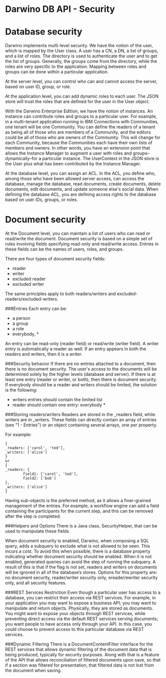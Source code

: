Darwino DB API - Security
=======================

# Database security
Darwino implements multi-level security. We have the notion of the user, which is mapped by the User class. A user has a CN, a DN, a list of groups, and a list of roles. The directory is used to authenticate the user and to get the list of groups. Generally, the groups come from the directory, while the roles are very specific to the application. Mapping between roles and groups can be done within a particular application.

At the server level, you can control who can and cannot access the server, based on user ID, group, or role.

At the application level, you can add dynamic roles to each user. The JSON store will trust the roles that are defined for the user in the User object.

With the Darwino Enterprise Edition, we have the notion of instances. An instance can contribute roles and groups to a particular user. For example, in a multi-tenant application running in IBM Connections with Communities, one tenant will be one Community. You can define the readers of a tenant as being all of those who are members of a Community, and the editors could be all of those who are owners of the Community. This will change for each Community, because the Communities each have their own lists of members and owners. In other words, you have an extension point that allows the Instance Manager to augment a user with roles and groups–dynamically–for a particular instance. The UserContext in the JSON store is the User plus what has been contributed by the Instance Manager.

At the database level, you can assign an ACL. In the ACL, you define who, among those who have been allowed server access, can access the database, manage the database, read documents, create documents, delete documents, edit documents, and update someone else's social data. When defining the database ACL, you are defining access rights to the database based on user IDs, groups, or roles.

# Document security
At the Document level, you can maintain a list of users who can read or read/write the document.  Document security is based on a simple set of rules involving fields specifying read-only and read/write access. Entries in these fields can be the names of users, roles, and groups.

There are four types of document security fields:
- reader
- writer
- excluded reader
- excluded writer

The same principles apply to both readers/writers and excluded-readers/excluded-writers. 
 
###Entries 
Each entry can be: 
- a person 
- a group 
- a role 
- everybody, * 

An entry can be read-only (reader field) or read/write (writer field). A writer entry is automatically a reader as well. 
If an entry appears in both the readers and writers, then it is a writer.  
 
###Security behavior 
If there are no entries attached to a document, then there is no document security. The user's access to the documents will be determined solely by the higher levels (database and server). 
If there is at least one entry (reader or writer, or both), then there is document security. 
If everybody should be a reader and writers should be limited, the solution is the following: 
- writers entries should contain the limited list 
- reader should contain one entry: everybody * 

###Storing readers/writers 
Readers are stored in the _readers field, while writers are in _writers. 
These fields can directly contain an array of entries (see "1 - Entries") or an object containing several arrays, one per property. 

For example: 
```
{ 
_readers: ['carol', 'ted'], 
_writers: ['alice'] 
} 
or 
{ 
_readers: { 
        field1: ['carol', 'ted'], 
        field2: ['bob'] 
}, 
_writers: ['alice'] 
} 

```

Having sub-objects is the preferred method, as it allows a finer-grained management of the entries. For example, a workflow engine can add a field containing the participants for the current step, and this can be removed after the step is completed.

###Helpers and Options
There is a Java class, SecurityHelper, that can be used to manipulate these fields.
 
When document security is enabled, Darwino, when composing a SQL query, adds a subquery to exclude what is not allowed to be seen. This incurs a cost. To avoid this when possible, there is a database property indicating whether document security should be enabled. When it is not enabled, generated queries can avoid the step of running the subquery. A result of this is that if the flag is not set, readers and writers on documents will be ignored in all of the database’s stores. Options for this property are: no document security, reader/writer security only, ereader/ewriter security only, and all security features.

###REST Services Restriction
Even though a particular user has access to a database, you can restrict their access via REST services. For example, in your application you may want to expose a business API; you may want to manipulate and return objects. Physically, they are stored as documents. You might want to expose your objects through REST services, while preventing direct access via the default REST services serving documents; you want people to have access only through your API. In this case, you could choose to prevent access to this particular database via REST services. 

###Dynamic Filtering
There is a DocumentContentFilter interface for the REST services that allows dynamic filtering of the document data that is being produced, typically for security purposes. Along with that is a feature of the API that allows reconciliation of filtered documents upon save, so that if a section was filtered for presentation, that filtered data is not lost from the document when saving.
